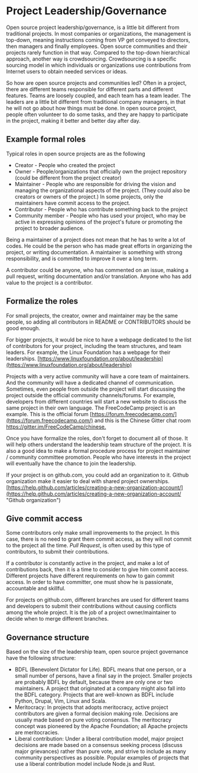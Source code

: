 # Project Leadership/Governance

Open source project leadership/governance, is a little bit different from traditional projects. In most companies or organizations, the management is top-down, meaning instructions coming from VP get conveyed to directors, then managers and finally employees. Open source communities and their projects rarely function in that way. Compared to the top-down hierarchical approach, another way is crowdsourcing. Crowdsourcing is a specific sourcing model in which individuals or organizations use contributions from Internet users to obtain needed services or ideas.

So how are open source projects and communities led? Often in a project, there are different teams responsible for different parts and different features. Teams are loosely coupled, and each team has a team leader. The leaders are a little bit different from traditional company managers, in that he will not go about how things must be done. In open source project, people often volunteer to do some tasks, and they are happy to participate in the project, making it better and better day after day.

## Example formal roles

Typical roles in open source projects are as the following

* Creator -  People who created the project
* Owner - People/organizations that officially own the project repository \(could be different from the project creator\)
* Maintainer - People who are responsible for driving the vision and managing the organizational aspects of the project. \(They could also be creators or owners of the project.\) In some projects, only the maintainers have commit access to the project.
* Contributor - People who has contribute something back to the project
* Community member - People who has used your project, who may be active in expressing opinions of the project's future or promoting the project to broader audience.

Being a maintainer of a project does not mean that he has to write a lot of codes. He could be the person who has made great efforts in organizing the project, or writing documentation. A maintainer is something with strong responsibility, and is committed to improve it over a long term.

A contributor could be anyone, who has commented on an issue, making a pull request, writing documentation and/or translation. Anyone who has add value to the project is a contributor.

## Formalize the roles

For small projects, the creator, owner and maintainer may be the same people, so adding all contributors in README or CONTRIBUTORS should be good enough.

For bigger projects, it would be nice to have a webpage dedicated to the list of contributors for your project, including the team structures, and team leaders. For example, the Linux Foundation has a webpage for their leaderships. [https://www.linuxfoundation.org/about/leadership](https://www.linuxfoundation.org/about/leadership)

Projects with a very active community will have a core team of maintainers. And the community will have a dedicated channel of communication. Sometimes, even people from outside the project will start discussing the project outside the official community channels/forums. For example, developers from different countries will start a new website to discuss the same project in their own language. The FreeCodeCamp project is an example. This is the official forum [https://forum.freecodecamp.com/](https://forum.freecodecamp.com/) and this is the Chinese Gitter chat room[ https://gitter.im/FreeCodeCamp/chinese. ](https://gitter.im/FreeCodeCamp/chinese)

Once you have formalize the roles, don't forget to document all of those. It will help others understand the leadership team structure of the project. It is also a good idea to make a formal procedure process for project maintainer / community committee promotion. People who have interests in the project will eventually have the chance to join the leadership.

If your project is on github.com, you could add an organization to it. Github organization make it easier to deal with shared project ownerships. [https://help.github.com/articles/creating-a-new-organization-account/](https://help.github.com/articles/creating-a-new-organization-account/ "Github organization")

## Give commit access

Some contributors only make small improvements to the project. In this case, there is no need to grant them commit access, as they will not commit to the project all the time. _Pull Request_, is often used by this type of contributors, to submit their contributions.

If a contributor is constantly active in the project, and make a lot of contributions back, then it is a time to consider to give him commit access. Different projects have different requirements on how to gain commit access. In order to have committer, one must show he is passionate, accountable and skillful.

For projects on github.com, different branches are used for different teams and developers to submit their contributions without causing conflicts among the whole project. It is the job of a project owner/maintainer to decide when to merge different branches.

## Governance structure

Based on the size of the leadership team, open source project governance have the following structure:

* BDFL \(Benevolent Dictator for Life\). BDFL means that one person, or a small number of persons, have a final say in the project.  Smaller projects are probably BDFL by default, because there are only one or two maintainers. A project that originated at a company might also fall into the BDFL category. Projects that are well-known as BDFL include Python, Drupal, Vim, Linux and Scala.
* Meritocracy: In projects that adopts meritocracy, active project contributors are given a formal decision making role. Decisions are usually made based on pure voting consensus. The meritocracy concept was pioneered by the Apache Foundation; all Apache projects are meritocracies.
* Liberal contribution: Under a liberal contribution model, major project decisions are made based on a consensus seeking process \(discuss major grievances\) rather than pure vote, and strive to include as many community perspectives as possible. Popular examples of projects that use a liberal contribution model include Node.js and Rust.



